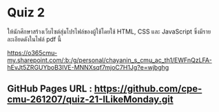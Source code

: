 # Quiz 2

ให้นักศึกษาสร้างเว็บไซต์สุ่มโปรไฟล์ของผู้ใช้โดยใช้ HTML, CSS และ JavaScript ซึ่งมีรายละเอียดดังในไฟล์ pdf นี้

https://o365cmu-my.sharepoint.com/:b:/g/personal/chayanin_s_cmu_ac_th1/EWFnQzLFA-hEvJt5ZRGUYboB3lVE-MNNXsqf7mjoC7H1Jg?e=wjbghg

## GitHub Pages URL : https://github.com/cpe-cmu-261207/quiz-21-ILikeMonday.git
